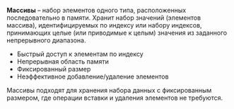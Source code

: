 **Массивы** – набор элементов одного типа, расположенных последовательно в памяти. Хранит набор значений (элементов массива), идентифицируемых по индексу или набору индексов, принимающих целые (или приводимые к целым) значения из заданного непрерывного диапазона.

- Быстрый доступ к элементам по индексу
- Непрерывная область памяти
- Фиксированный размер
- Неэффективное добавление/удаление элементов

Массивы подходят для хранения набора данных с фиксированным размером, где операции вставки и удаления элементов не требуются.

